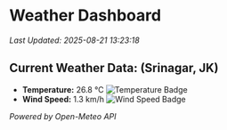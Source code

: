 
# Weather Dashboard

_Last Updated: 2025-08-21 13:23:18_

## Current Weather Data: (Srinagar, JK)
- **Temperature:** 26.8 °C ![Temperature Badge](https://img.shields.io/badge/Temperature-Medium%20Temp-green)
- **Wind Speed:** 1.3 km/h ![Wind Speed Badge](https://img.shields.io/badge/Wind%20Speed-Light%20Wind-blue)

*Powered by Open-Meteo API*
